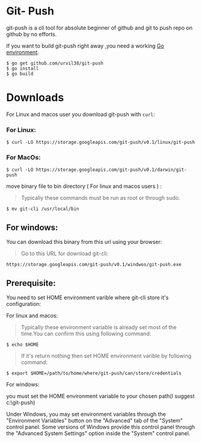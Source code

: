 # Git- Push
git-push is a cli tool for absolute beginner of github and git to push repo on github by no efforts.

If you want to build git-push right away ,you need a working [Go environment](https://golang.org/doc/install). 
```
$ go get github.com/urvil38/git-push
$ go install
$ go build
```

# Downloads

For Linux and macos user you download git-push with `curl`:

### For Linux:

```
$ curl -LO https://storage.googleapis.com/git-push/v0.1/linux/git-push 
```

### For MacOs:

```
$ curl -LO https://storage.googleapis.com/git-push/v0.1/darwin/git-push
```

move binary file to bin directory ( For linux and macos users ) :

>Typically these commands must be run as root or through sudo.
```
$ mv git-cli /usr/local/bin
```

## For windows:

You can download this binary from this url using your browser:

> Go to this URL for download git-cli:

```
https://storage.googleapis.com/git-push/v0.1/windwos/git-push.exe
```

## Prerequisite:

You need to set HOME environment varible where git-cli store it's configuration:

For linux and macos:

>Typically these environment variable is already set most of the time.You can confirm this using following command:
```
$ echo $HOME
```
>If it's return nothing then set HOME environment varible by following command:
```
$ export $HOME=/path/to/home/where/git-push/can/store/credentials
```

For windows:

you must set the HOME environment variable to your chosen path(I suggest c:\git-push)
	
Under Windows, you may set environment variables through the "Environment Variables" 
button on the "Advanced" tab of the "System" control panel. Some versions of Windows 
provide this control panel through the "Advanced System Settings" option inside 
the "System" control panel.